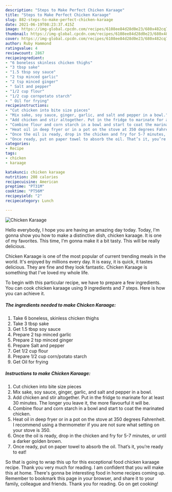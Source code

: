 ```yaml
---
description: "Steps to Make Perfect Chicken Karaage"
title: "Steps to Make Perfect Chicken Karaage"
slug: 882-steps-to-make-perfect-chicken-karaage
date: 2021-06-19T08:23:37.415Z
image: https://img-global.cpcdn.com/recipes/6108ee84d28d0e23/680x482cq70/chicken-karaage-recipe-main-photo.jpg
thumbnail: https://img-global.cpcdn.com/recipes/6108ee84d28d0e23/680x482cq70/chicken-karaage-recipe-main-photo.jpg
cover: https://img-global.cpcdn.com/recipes/6108ee84d28d0e23/680x482cq70/chicken-karaage-recipe-main-photo.jpg
author: Ruby Hammond
ratingvalue: 4
reviewcount: 2867
recipeingredient:
- "6 boneless skinless chicken thighs"
- "3 tbsp sake"
- "1.5 tbsp soy sauce"
- "2 tsp minced garlic"
- "2 tsp minced ginger"
- " Salt and pepper"
- "1/2 cup flour"
- "1/2 cup cornpotato starch"
- " Oil for frying"
recipeinstructions:
- "Cut chicken into bite size pieces"
- "Mix sake, soy sauce, ginger, garlic, and salt and pepper in a bowl."
- "Add chicken and stir altogether. Put in the fridge to marinate for at least 30 minutes. The longer you leave it, the more flavourful it will be."
- "Combine flour and corn starch in a bowl and start to coat the marinated chicken."
- "Heat oil in deep fryer or in a pot on the stove at 350 degrees Fahrenheit. I recommend using a thermometer if you are not sure what setting on your stove is 350."
- "Once the oil is ready, drop in the chicken and fry for 5-7 minutes, or until a darker golden brown."
- "Once ready, put on paper towel to absorb the oil. That’s it, you’re ready to eat!"
categories:
- Recipe
tags:
- chicken
- karaage

katakunci: chicken karaage 
nutrition: 208 calories
recipecuisine: American
preptime: "PT31M"
cooktime: "PT56M"
recipeyield: "2"
recipecategory: Lunch

---
```



![Chicken Karaage](https://img-global.cpcdn.com/recipes/6108ee84d28d0e23/680x482cq70/chicken-karaage-recipe-main-photo.jpg)

Hello everybody, I hope you are having an amazing day today. Today, I'm gonna show you how to make a distinctive dish, chicken karaage. It is one of my favorites. This time, I'm gonna make it a bit tasty. This will be really delicious.



Chicken Karaage is one of the most popular of current trending meals in the world. It's enjoyed by millions every day. It is easy, it is quick, it tastes delicious. They are fine and they look fantastic. Chicken Karaage is something that I've loved my whole life.


To begin with this particular recipe, we have to prepare a few ingredients. You can cook chicken karaage using 9 ingredients and 7 steps. Here is how you can achieve it.

<!--inarticleads1-->

##### The ingredients needed to make Chicken Karaage:

1. Take 6 boneless, skinless chicken thighs
1. Take 3 tbsp sake
1. Get 1.5 tbsp soy sauce
1. Prepare 2 tsp minced garlic
1. Prepare 2 tsp minced ginger
1. Prepare  Salt and pepper
1. Get 1/2 cup flour
1. Prepare 1/2 cup corn/potato starch
1. Get  Oil for frying




<!--inarticleads2-->

##### Instructions to make Chicken Karaage:

1. Cut chicken into bite size pieces
1. Mix sake, soy sauce, ginger, garlic, and salt and pepper in a bowl.
1. Add chicken and stir altogether. Put in the fridge to marinate for at least 30 minutes. The longer you leave it, the more flavourful it will be.
1. Combine flour and corn starch in a bowl and start to coat the marinated chicken.
1. Heat oil in deep fryer or in a pot on the stove at 350 degrees Fahrenheit. I recommend using a thermometer if you are not sure what setting on your stove is 350.
1. Once the oil is ready, drop in the chicken and fry for 5-7 minutes, or until a darker golden brown.
1. Once ready, put on paper towel to absorb the oil. That’s it, you’re ready to eat!




So that is going to wrap this up for this exceptional food chicken karaage recipe. Thank you very much for reading. I am confident that you will make this at home. There's gonna be interesting food in home recipes coming up. Remember to bookmark this page in your browser, and share it to your family, colleague and friends. Thank you for reading. Go on get cooking!
